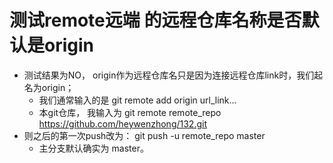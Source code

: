# 测试remote远端 的远程仓库名称是否默认是origin

- 测试结果为NO， origin作为远程仓库名只是因为连接远程仓库link时，我们起名为origin；
	- 我们通常输入的是 git remote add origin url_link...
	- 本git仓库， 我输入为 git remote remote_repo https://github.com/heywenzhong/132.git
- 则之后的第一次push改为：  git push -u remote_repo master
	- 主分支默认确实为 master。 

